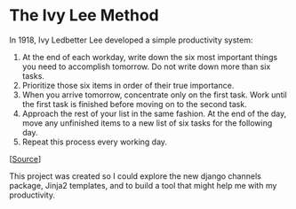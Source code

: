 The Ivy Lee Method
==================

In 1918, Ivy Ledbetter Lee developed a simple productivity system:

1. At the end of each workday, write down the six most important things you need to accomplish tomorrow. Do not write down more than six tasks.
2. Prioritize those six items in order of their true importance.
3. When you arrive tomorrow, concentrate only on the first task. Work until the first task is finished before moving on to the second task.
4. Approach the rest of your list in the same fashion. At the end of the day, move any unfinished items to a new list of six tasks for the following day.
5. Repeat this process every working day.

[[Source](http://www.fastcompany.com/3062946/your-most-productive-self/this-100-year-old-to-do-list-hack-still-works-like-a-charm)]

This project was created so I could explore the new django channels package, Jinja2 templates, and to build a tool that might help me with my productivity.
